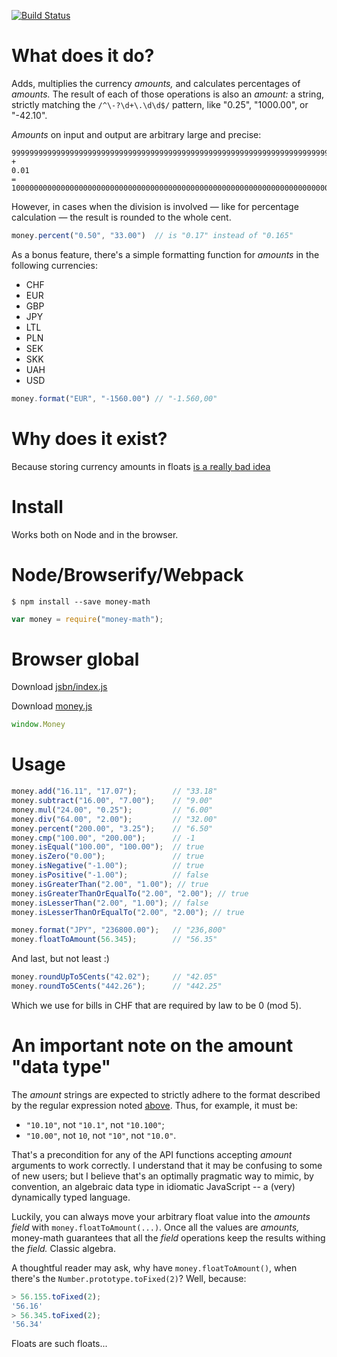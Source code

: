 [![Build Status](https://travis-ci.org/ikr/money-math.svg?branch=master)](https://travis-ci.org/ikr/money-math)

# What does it do?

Adds, multiplies the currency _amounts,_ and calculates percentages of _amounts._ The result of
each of those operations is also an _amount:_ a string, strictly matching the `/^\-?\d+\.\d\d$/`
pattern, like "0.25", "1000.00", or "-42.10".

_Amounts_ on input and output are arbitrary large and precise:

    99999999999999999999999999999999999999999999999999999999999999999999999999999999.99
    +
    0.01
    =
    100000000000000000000000000000000000000000000000000000000000000000000000000000000.00

However, in cases when the division is involved — like for percentage calculation — the result is
rounded to the whole cent.

```javascript
money.percent("0.50", "33.00")  // is "0.17" instead of "0.165"
```

As a bonus feature, there's a simple formatting function for _amounts_ in the following currencies:

  * CHF
  * EUR
  * GBP
  * JPY
  * LTL
  * PLN
  * SEK
  * SKK
  * UAH
  * USD

```javascript
money.format("EUR", "-1560.00") // "-1.560,00"
```

# Why does it exist?

Because storing currency amounts in floats [is a really bad idea](http://stackoverflow.com/questions/3730019/why-not-use-double-or-float-to-represent-currency)

# Install

Works both on Node and in the browser.

# Node/Browserify/Webpack
    $ npm install --save money-math

```javascript
var money = require("money-math");
```

# Browser global

Download [jsbn/index.js](https://github.com/andyperlitch/jsbn/blob/master/index.js)

Download [money.js](money.js)

```javascript
window.Money
```

# Usage

```javascript
money.add("16.11", "17.07");        // "33.18"
money.subtract("16.00", "7.00");    // "9.00"
money.mul("24.00", "0.25");         // "6.00"
money.div("64.00", "2.00");         // "32.00"
money.percent("200.00", "3.25");    // "6.50"
money.cmp("100.00", "200.00");      // -1
money.isEqual("100.00", "100.00");  // true
money.isZero("0.00");               // true
money.isNegative("-1.00");          // true
money.isPositive("-1.00");          // false
money.isGreaterThan("2.00", "1.00"); // true
money.isGreaterThanOrEqualTo("2.00", "2.00"); // true
money.isLesserThan("2.00", "1.00"); // false
money.isLesserThanOrEqualTo("2.00", "2.00"); // true

money.format("JPY", "236800.00");   // "236,800"
money.floatToAmount(56.345);        // "56.35"
```

And last, but not least :)

```javascript
money.roundUpTo5Cents("42.02");     // "42.05"
money.roundTo5Cents("442.26");      // "442.25"
```

Which we use for bills in CHF that are required by law to be 0 (mod 5).

# An important note on the amount "data type"

The _amount_ strings are expected to strictly adhere to the format described by the regular
expression noted [above](#what-does-it-do). Thus, for example, it must be:

* `"10.10"`, not `"10.1"`, not `"10.100"`;
* `"10.00"`, not `10`, not `"10"`, not `"10.0"`.

That's a precondition for any of the API functions accepting _amount_ arguments to work correctly. I
understand that it may be confusing to some of new users; but I believe that's an optimally
pragmatic way to mimic, by convention, an algebraic data type in idiomatic JavaScript -- a (very)
dynamically typed language.

Luckily, you can always move your arbitrary float value into the _amounts field_ with
`money.floatToAmount(...)`. Once all the values are _amounts,_ money-math guarantees that all the
_field_ operations keep the results withing the _field._ Classic algebra.

A thoughtful reader may ask, why have `money.floatToAmount()`, when there's the
`Number.prototype.toFixed(2)`? Well, because:

```javascript
> 56.155.toFixed(2);
'56.16'
> 56.345.toFixed(2);
'56.34'
```

Floats are such floats...
